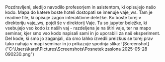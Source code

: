 Pozdravljeni,
sledijo navodilo profesorjem in asistentom, ki opisujejo našo kodo. Mapa do katere boste hoteli dostopati se imenuje vaje_ws. Tam je readme file, ki opisuje zagon interaktivne deležke. Ko boste torej v direktoriju vaje_ws, pojdi še v direktorij Vaje. Tu so jupyter beležke, 
ki vsebujejo vso kodo iz naših vaj - razdeljena je na štiri vaje, ter na mapo seminar, kjer smo vso kodo napisali sami in jo uporabili za naš eksperiment. Del kode, ki smo jo zaganjali, da smo lahko izvedli preizkus se torej prav tako nahaja v mapi seminar in jo prikazuje
spodnja slika:
![Screenshot]("C:\Users\karel\Pictures\Screenshots\Posnetek zaslona 2025-05-28 090230.png")
